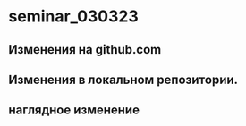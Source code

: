 ﻿# seminar_030323
## Изменения на github.com
## Изменения в локальном репозитории.

## наглядное изменение